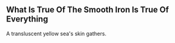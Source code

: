 What Is True Of The Smooth Iron Is True Of Everything
-----------------------------------------------------
A transluscent yellow sea's skin gathers.  
